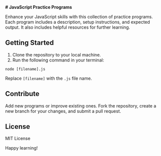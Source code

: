 **# JavaScript Practice Programs**


Enhance your JavaScript skills with this collection of practice programs. Each program includes a description, setup instructions, and expected output. It also includes helpful resources for further learning.

## Getting Started

1. Clone the repository to your local machine.
2. Run the following command in your terminal:

```
node [filename].js
```

Replace `[filename]` with the `.js` file name.

## Contribute

Add new programs or improve existing ones. Fork the repository, create a new branch for your changes, and submit a pull request.

## License

MIT License

Happy learning!
